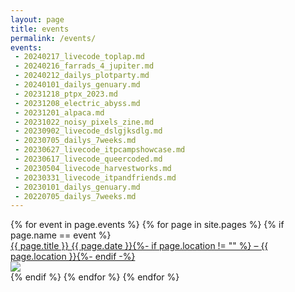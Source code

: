 ```yaml
---
layout: page
title: events
permalink: /events/
events:
 - 20240217_livecode_toplap.md
 - 20240216_farrads_4_jupiter.md
 - 20240212_dailys_plotparty.md
 - 20240101_dailys_genuary.md
 - 20231218_ptpx_2023.md
 - 20231208_electric_abyss.md
 - 20231201_alpaca.md
 - 20231022_noisy_pixels_zine.md
 - 20230902_livecode_dslgjksdlg.md
 - 20230705_dailys_7weeks.md
 - 20230627_livecode_itpcampshowcase.md
 - 20230617_livecode_queercoded.md
 - 20230504_livecode_harvestworks.md
 - 20230331_livecode_itpandfriends.md
 - 20230101_dailys_genuary.md
 - 20220705_dailys_7weeks.md
---
```


<div id="events">
{% for event in page.events %}
  {% for page in site.pages %}
    {% if page.name == event %}
<div class="event">
<div class="event-title">
<a href="{{ page.url }}">
<div class="title">{{ page.title }}
<span class="subtitle">{{ page.date }}{%- if page.location != "" %} – {{ page.location }}{%- endif -%}</span>
</div>
<img src="{{ page.cover }}">
</a>
</div>
</div>
    {% endif %}
  {% endfor %}
{% endfor %}
</div>